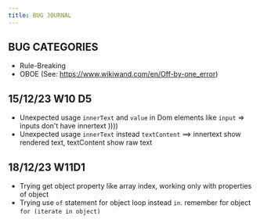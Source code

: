 ```yaml
---
title: BUG JOURNAL
---
```


## BUG CATEGORIES

  - Rule-Breaking
  - OBOE (See: https://www.wikiwand.com/en/Off-by-one_error)

## 15/12/23 W10 D5
* Unexpected usage `innerText` and `value` in Dom elements like `input` =>  inputs don't have innertext ))))
* Unexpected usage `innerText` instead `textContent` ==> innertext show rendered text, textContent show raw text

## 18/12/23 W11D1
* Trying get object property like array index, working only with properties of object
* Trying use `of` statement for object loop instead `in`. remember for object `for (iterate in object)` 




